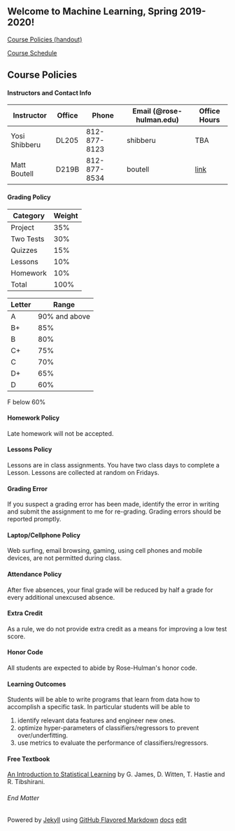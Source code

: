 


## Welcome to Machine Learning, Spring 2019-2020!

[Course Policies (handout)](docs/policy.pdf)

[Course Schedule](schedule.pdf)


## Course Policies

#### Instructors and Contact Info

Instructor | Office | Phone | Email (@rose-hulman.edu) | Office Hours
---------- | ------ | ----- | ----- | ------
Yosi Shibberu | DL205 | 812-877-8123 | shibberu | TBA
Matt Boutell  | D219B | 812-877-8534 | boutell | [link](https://docs.google.com/spreadsheets/d/1DypRLbief-E2BstdsK4ErumZePJlFtxdOUA2ob9SMeQ/edit#gid=653253898)

#### Grading Policy

Category | Weight
-------- | ------
Project | 35%
Two Tests | 30%
Quizzes | 15%
Lessons | 10%
Homework | 10%
Total | 100%

Letter | Range
------ | -------
A | 90% and above
B+ | 85%
B | 80%
C+ | 75%
C | 70%
D+ | 65%
D | 60%
F below 60%


#### Homework Policy 

Late homework will not be accepted.

#### Lessons Policy 

Lessons are in class assignments. You have two class days to complete a Lesson. Lessons are collected at random on Fridays.

#### Grading Error 

If you suspect a grading error has been made, identify the error in writing and submit the assignment to me for re-grading. Grading errors should be reported promptly.

#### Laptop/Cellphone Policy 

Web surfing, email browsing, gaming, using cell phones and mobile devices, are not permitted during class.

#### Attendance Policy 

After five absences, your final grade will be reduced by half a grade for every additional unexcused absence.

#### Extra Credit 

As a rule, we do not provide extra credit as a means for improving a low test score.

#### Honor Code 

All students are expected to abide by Rose-Hulman's honor code.

#### Learning Outcomes 

Students will be able to write programs that learn from data how to accomplish a specific task. In particular students will be able to

1. identify relevant data features and engineer new ones.
2. optimize hyper-parameters of classifiers/regressors to prevent over/underfitting.
3. use metrics to evaluate the performance of classifiers/regressors.

#### Free Textbook 

[An Introduction to Statistical Learning](http://faculty.marshall.usc.edu/gareth-james/ISL/ISLR%20Seventh%20Printing.pdf) by G. James, D. Witten, T. Hastie and R. Tibshirani. 

###### End Matter

Powered by [Jekyll](https://jekyllrb.com/)
using [GitHub Flavored Markdown](https://guides.github.com/features/mastering-markdown/)
[docs](https://help.github.com/categories/github-pages-basics/)
[edit](https://github.com/DataScienceCourseMaterials/MachineLearning415/edit/master/README.md)
